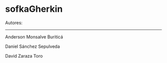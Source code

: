 # sofkaGherkin

Autores:
***
Anderson Monsalve Buriticá

Daniel Sánchez Sepulveda

David Zaraza Toro
